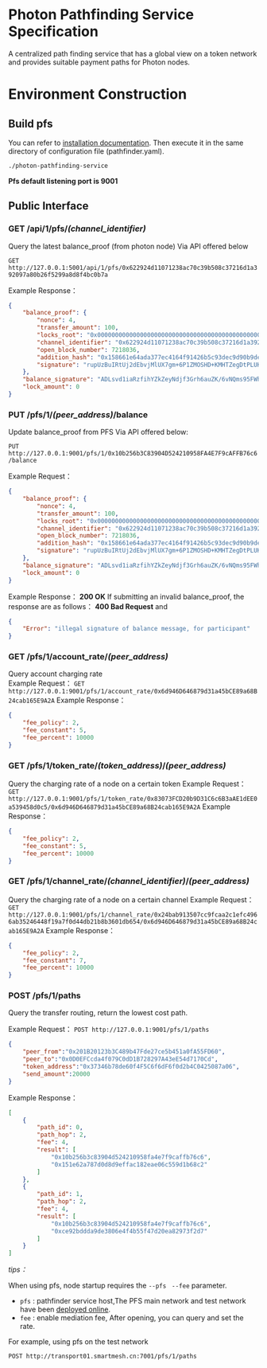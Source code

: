 # Photon Pathfinding Service Specification

A centralized path finding service that has a global view on a token network and provides suitable payment paths for Photon nodes.


# Environment Construction 
## Build pfs 
You can refer to [installation documentation](./PFSinstallation.md).
Then execute it in the same directory of configuration file (pathfinder.yaml).
```sh
./photon-pathfinding-service
```
**Pfs default listening port is 9001**

## 
## Public Interface

### GET /api/1/pfs/*(channel_identifier)*
Query the latest balance_proof (from photon node) 
Via API offered below   

`GET http://127.0.0.1:5001/api/1/pfs/0x622924d11071238ac70c39b508c37216d1a392097a80b26f5299a8d8f4bc0b7a`

Example Response：   
```json
{
    "balance_proof": {
        "nonce": 4,
        "transfer_amount": 100,
        "locks_root": "0x0000000000000000000000000000000000000000000000000000000000000000",
        "channel_identifier": "0x622924d11071238ac70c39b508c37216d1a392097a80b26f5299a8d8f4bc0b7a",
        "open_block_number": 7218036,
        "addition_hash": "0x158661e64ada377ec4164f91426b5c93dec9d90b9ded2944d9a82c55ec292022",
        "signature": "rupUzBuIRtUj2dEbvjMlUX7gm+6P1ZMOSHD+KMHTZegDtPLUK53XhaxXhvpcXgH48nmgCgkFmyBThaTzgPEalxw="
    },
    "balance_signature": "ADLsvd1iaRzfihYZkZeyNdjf3Grh6auZK/6vNQms95FWh7zKaiT6Rtzl39LVubRpQMPrlei5SEqfFsDWlfxUGhs=",
    "lock_amount": 0
}
```


### PUT /pfs/1/*(peer_address)*/balance
Update balance_proof from PFS
Via API offered below: 

`PUT http://127.0.0.1:9001/pfs/1/0x10b256b3C83904D524210958FA4E7F9cAFFB76c6/balance`

Example Request：
```json
{
    "balance_proof": {
        "nonce": 4,
        "transfer_amount": 100,
        "locks_root": "0x0000000000000000000000000000000000000000000000000000000000000000",
        "channel_identifier": "0x622924d11071238ac70c39b508c37216d1a392097a80b26f5299a8d8f4bc0b7a",
        "open_block_number": 7218036,
        "addition_hash": "0x158661e64ada377ec4164f91426b5c93dec9d90b9ded2944d9a82c55ec292022",
        "signature": "rupUzBuIRtUj2dEbvjMlUX7gm+6P1ZMOSHD+KMHTZegDtPLUK53XhaxXhvpcXgH48nmgCgkFmyBThaTzgPEalxw="
    },
    "balance_signature": "ADLsvd1iaRzfihYZkZeyNdjf3Grh6auZK/6vNQms95FWh7zKaiT6Rtzl39LVubRpQMPrlei5SEqfFsDWlfxUGhs=",
    "lock_amount": 0
}	
```
Example Response：
**200 OK**
If submitting an invalid  balance_proof, the response are as follows：
**400 Bad Request** and 
```json
{
    "Error": "illegal signature of balance message, for participant"
}
```

###  GET /pfs/1/account_rate/*(peer_address)*
Query account charging rate  
Example Request： 
`GET http://127.0.0.1:9001/pfs/1/account_rate/0x6d946D646879d31a45bCE89a68B24cab165E9A2A`
Example Response： 
```json
{
    "fee_policy": 2,
    "fee_constant": 5,
    "fee_percent": 10000
}
```

### GET /pfs/1/token_rate/*(token_address)*/*(peer_address)*
Query the charging rate of a node on a certain token 
Example Request： 
`GET http://127.0.0.1:9001/pfs/1/token_rate/0x83073FCD20b9D31C6c6B3aAE1dEE0a539458d0c5/0x6d946D646879d31a45bCE89a68B24cab165E9A2A`
Example Response： 
```json
{
    "fee_policy": 2,
    "fee_constant": 5,
    "fee_percent": 10000
}
```
### GET /pfs/1/channel_rate/*(channel_identifier)*/*(peer_address)*  
Query the charging rate of a node on a certain channel 
Example Request：  
`GET http://127.0.0.1:9001/pfs/1/channel_rate/0x24bab913507cc9fcaa2c1efc4966ab35246448f19a7f0d44db21b8b3601db654/0x6d946D646879d31a45bCE89a68B24cab165E9A2A`
Example Response： 
```json
{
    "fee_policy": 2,
    "fee_constant": 7,
    "fee_percent": 10000
}
```


### POST /pfs/1/paths
Query the transfer routing, return the lowest cost path.

Example Request： 
`POST http://127.0.0.1:9001/pfs/1/paths`

```json
{
	"peer_from":"0x201B20123b3C489b47Fde27ce5b451a0fA55FD60",
	"peer_to":"0x0D0EFCcda4f079C0dD1B728297A43eE54d7170Cd",
	"token_address":"0x37346b78de60f4F5C6f6dF6f0d2b4C0425087a06",
	"send_amount":20000
}
```

Example Response：

```json
[
    {
        "path_id": 0,
        "path_hop": 2,
        "fee": 4,
        "result": [
            "0x10b256b3c83904d524210958fa4e7f9caffb76c6",
            "0x151e62a787d0d8d9effac182eae06c559d1b68c2"
        ]
    },
    {
        "path_id": 1,
        "path_hop": 2,
        "fee": 4,
        "result": [
            "0x10b256b3c83904d524210958fa4e7f9caffb76c6",
            "0xce92bddda9de3806e4f4b55f47d20ea82973f2d7"
        ]
    }
]
```
*tips：*

When using pfs, node startup requires the `--pfs` ` --fee` parameter.
 - `pfs` : pathfinder service host,The PFS main network and test network have been [deployed online](./pfs_online_bulletin.md). 
 - `fee` : enable mediation fee, After opening, you can query and set the rate.


For example, using pfs on the test network 

`POST http://transport01.smartmesh.cn:7001/pfs/1/paths`






